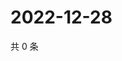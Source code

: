 # 2022-12-28

共 0 条

<!-- BEGIN WEIBO -->
<!-- 最后更新时间 Wed Dec 28 2022 02:16:38 GMT+0800 (China Standard Time) -->

<!-- END WEIBO -->
